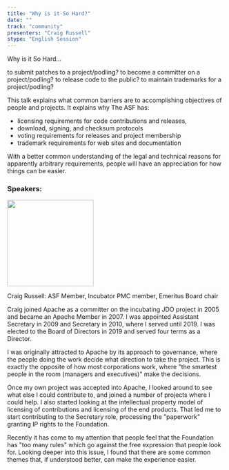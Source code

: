 ```yaml
---
title: "Why is it So Hard?"
date: ""
track: "community"
presenters: "Craig Russell"
stype: "English Session"
---
```


Why is it So Hard...

to submit patches to a project/podling?
to become a committer on a project/podling?
to release code to the public?
to maintain trademarks for a project/podling?

This talk explains what common barriers are to accomplishing objectives of people and projects. It explains why The ASF has:
- licensing requirements for code contributions and releases, 
- download, signing, and checksum protocols
- voting requirements for releases and project membership
- trademark requirements for web sites and documentation

With a better common understanding of the legal and technical reasons for apparently arbitrary requirements, people will have an appreciation for how things can be easier.

### Speakers:


<img src="https://sessionize.com/image/3194-400o400o1-94Sk7eKXZREt1kbzW2diBZ.jpg" width="200" /><br/>

Craig Russell: ASF Member, Incubator PMC member, Emeritus Board chair

Craig joined Apache as a committer on the incubating JDO project in 2005 and became an Apache Member in 2007. I was appointed Assistant Secretary in 2009 and Secretary in 2010, where I served until 2019. I was elected to the Board of Directors in 2019 and served four terms as a Director.

I was originally attracted to Apache by its approach to governance, where the people doing the work decide what direction to take the project. This is exactly the opposite of how most corporations work, where "the smartest people in the 
room (managers and executives)" make the decisions.

Once my own project was accepted into Apache, I looked around to see what else I could contribute to, and joined a number of projects where I could help. I also started looking at the intellectual property model of licensing of contributions and licensing of the end products. That led me to start contributing to the Secretary role, processing the "paperwork" granting IP rights to the Foundation.

Recently it has come to my attention that people feel that the Foundation has "too many rules" which go against the free expression that people look for. Looking deeper into this issue, I found that there are some common themes that, if understood better, can make the experience easier.


